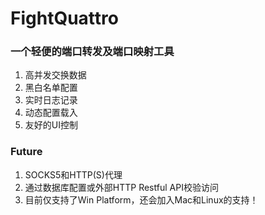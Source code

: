 # FightQuattro
### 一个轻便的端口转发及端口映射工具
1. 高并发交换数据
2. 黑白名单配置
3. 实时日志记录
4. 动态配置载入
5. 友好的UI控制

### Future
1. SOCKS5和HTTP(S)代理
2. 通过数据库配置或外部HTTP Restful API校验访问
3. 目前仅支持了Win Platform，还会加入Mac和Linux的支持！
